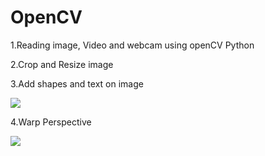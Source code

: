 # OpenCV
1.Reading image, Video and webcam using openCV Python

2.Crop and Resize image

3.Add shapes and text on image

<img src="https://github.com/pratikshasancheti14/OpenCV/blob/main/Screenshots/ShapesText.png">

4.Warp Perspective

<img src = "https://github.com/pratikshasancheti14/OpenCV/blob/main/Screenshots/WarpPerspective.png">
